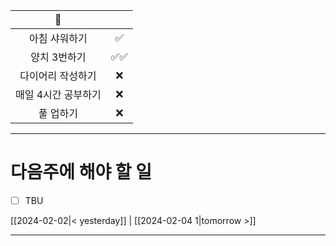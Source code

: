
|         🐣          |     |
|:-------------------:|:---:|
|    아침 샤워하기    | ✅    |
|    양치 3번하기     | ✅✅    |
|  다이어리 작성하기  | ❌    |
| 매일 4시간 공부하기 | ❌    |
|      풀 업하기      | ❌    |

----
# 다음주에 해야 할 일
- [ ] TBU 
  
[[2024-02-02|< yesterday]] | [[2024-02-04 1|tomorrow >]]  
  
---  
